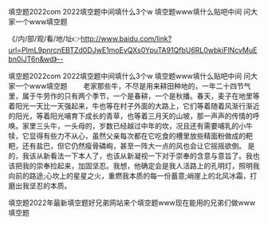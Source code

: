 填空题2022com
2022填空题中间填什么3个w
填空题www填什么贴吧中间
问大家一个www填空题


《/内/部/观/看/地/址👉http://www.baidu.com/link?url=PImL9pnrcnEBTZd0DJwE1moEyQXs0YpuTA91QfbU6RL0wbkiFlNcvMuEbn0iJT6n&wd》--

填空题2022com
2022填空题中间填什么3个w
填空题www填什么贴吧中间
问大家一个www填空题
　　老家那些牛，不尽是用来耕田种地的，一年二十四节气里，属于牛劳作的只有两个季节，一个是春耕，一个是秋播。春天，麦子在地里等着阳光一天比一天强起来，牛也等在村子外面的大路上，它们等着随着风渐行渐近的阳光，等着阳光哺育下成长的青草，也等着三月天的山坡，那一声声的传情的呼唤。家里三头牛，一头母的，岁数已经越过中年的坎，况且还有需要哺乳的小牛犊，它显得有些力不从心，虽然父亲每次都在它吃食的槽里放些精面粉做成的粑粑，还有盐巴，但它仍然瘦骨磷峋，甚至一阵大一点的风也会让它摇摇欲倒。
是的，我该从新看法一下本人了，也该从新凝视一下对于崇奉的含意与意旨了。我也该把我的崇奉捡起来，加固坚忍。我想，他确定会是我人活路上的孔明灯，照明我向前的路途;心坎上的星星之火，重燃我本质的每一份蓄意;峭崖上的北风冰霜，打磨出我坚忍的本质。





填空题2022年最新填空题好兄弟网站来个填空题www现在能用的兄弟们做www填空题
